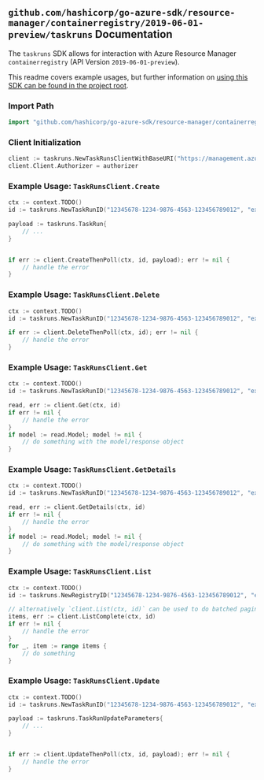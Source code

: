 
## `github.com/hashicorp/go-azure-sdk/resource-manager/containerregistry/2019-06-01-preview/taskruns` Documentation

The `taskruns` SDK allows for interaction with Azure Resource Manager `containerregistry` (API Version `2019-06-01-preview`).

This readme covers example usages, but further information on [using this SDK can be found in the project root](https://github.com/hashicorp/go-azure-sdk/tree/main/docs).

### Import Path

```go
import "github.com/hashicorp/go-azure-sdk/resource-manager/containerregistry/2019-06-01-preview/taskruns"
```


### Client Initialization

```go
client := taskruns.NewTaskRunsClientWithBaseURI("https://management.azure.com")
client.Client.Authorizer = authorizer
```


### Example Usage: `TaskRunsClient.Create`

```go
ctx := context.TODO()
id := taskruns.NewTaskRunID("12345678-1234-9876-4563-123456789012", "example-resource-group", "registryName", "taskRunName")

payload := taskruns.TaskRun{
	// ...
}


if err := client.CreateThenPoll(ctx, id, payload); err != nil {
	// handle the error
}
```


### Example Usage: `TaskRunsClient.Delete`

```go
ctx := context.TODO()
id := taskruns.NewTaskRunID("12345678-1234-9876-4563-123456789012", "example-resource-group", "registryName", "taskRunName")

if err := client.DeleteThenPoll(ctx, id); err != nil {
	// handle the error
}
```


### Example Usage: `TaskRunsClient.Get`

```go
ctx := context.TODO()
id := taskruns.NewTaskRunID("12345678-1234-9876-4563-123456789012", "example-resource-group", "registryName", "taskRunName")

read, err := client.Get(ctx, id)
if err != nil {
	// handle the error
}
if model := read.Model; model != nil {
	// do something with the model/response object
}
```


### Example Usage: `TaskRunsClient.GetDetails`

```go
ctx := context.TODO()
id := taskruns.NewTaskRunID("12345678-1234-9876-4563-123456789012", "example-resource-group", "registryName", "taskRunName")

read, err := client.GetDetails(ctx, id)
if err != nil {
	// handle the error
}
if model := read.Model; model != nil {
	// do something with the model/response object
}
```


### Example Usage: `TaskRunsClient.List`

```go
ctx := context.TODO()
id := taskruns.NewRegistryID("12345678-1234-9876-4563-123456789012", "example-resource-group", "registryName")

// alternatively `client.List(ctx, id)` can be used to do batched pagination
items, err := client.ListComplete(ctx, id)
if err != nil {
	// handle the error
}
for _, item := range items {
	// do something
}
```


### Example Usage: `TaskRunsClient.Update`

```go
ctx := context.TODO()
id := taskruns.NewTaskRunID("12345678-1234-9876-4563-123456789012", "example-resource-group", "registryName", "taskRunName")

payload := taskruns.TaskRunUpdateParameters{
	// ...
}


if err := client.UpdateThenPoll(ctx, id, payload); err != nil {
	// handle the error
}
```
